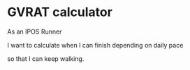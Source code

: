 # GVRAT calculator

As an IPOS Runner

I want to calculate when I can finish depending on daily pace

so that I can keep walking.
